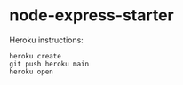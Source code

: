 # node-express-starter

Heroku instructions:
```
heroku create
git push heroku main
heroku open
```
